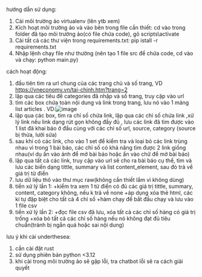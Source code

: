 hướng dẫn sử dụng:

1. Cài môi trường ảo virtualenv (lên ytb xem)
2. Kích hoạt môi trường ảo và vào bên trong file cần thiết: cd vào trong folder đã tạo môi trường ảo(có file chứa code), gõ scripts\activate
3. Cài tất cả các thư viện trong requirements.txt: pip istall -r requirements.txt
4. Nhập lệnh chạy file như thường (nên tạo 1 file src để chứa code, cd vào và chạy: python main.py)


cách hoạt động:
1.  đầu tiên tìm ra url chung của các trang chủ và số trang, VD https://vneconomy.vn/tai-chinh.htm?trang=2
2.  lặp qua các tiêu đề categories đã nhập và số trang, truy cập vào url 
3.  tìm các box chứa toàn nội dung và link trong trang, lưu nó vào 1 mảng list articles . VD:![image](https://github.com/user-attachments/assets/72d07407-32e1-4ee7-9598-74b6a0f10d8f)
4.  lặp qua các box, tìm ra chỉ số chứa link, lặp qua các chỉ số chứa link ,xử lý link nếu link dạng rút gọn không đầy đủ , lưu các link đã tìm được vào 1 list đã khai báo ở đầu cùng với các chỉ số url, source, category (source bị thừa, lười sửa)
5.  sau khi có các link, cho vào 1 set để kiểm tra và loại bỏ các link trùng nhau vì trong 1 bài báo, các chỉ số có khả năng tìm được 2 link giống nhau(ví dụ ấn vào ảnh để mở bài báo hoặc ấn vào chữ để mở bài báo)
6.  lặp qua tất cả các link, truy cập vào url sẽ cho ra bài báo cụ thể, tìm và lưu các biến dạng tittle, summary và list content_element, sau đó trả về giá trị từ điển
7.  lưu dữ liệu thô vào thư mục raw(không cần thiết lắm vì không dùng)
8.  tiền xử lý lần 1:
         +kiểm tra xem 1 từ điển có đủ các giá trị tittle, summary, content, category không, nếu k trả về none
         +áp dụng xóa thẻ html, các kí tự đặp biệt cho tất cả 4 chỉ số
         +hàm chạy để bắt đầu chạy và lưu vào 1 file csv
9.  tiền xử lý lần 2:
         +đọc file csv đã lưu, xóa tất cả các chỉ số hàng có giá trị trống
         +xóa bỏ tất cả các chỉ số hàng nếu nó không đạt đủ tiêu chuẩn(tránh bị ngắn quá hoặc sai nội dung)

lưu ý khi cài underthesea:
1.  cần cài đặt rust
2.  sử dụng phiên bản python <3.12
3.  khi cài trong môi trường ảo sẽ gặp lỗi, tra chatbot lỗi sẽ ra cách giải quyết
